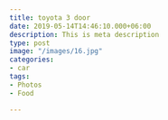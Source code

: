 ```yaml
---
title: toyota 3 door
date: 2019-05-14T14:46:10.000+06:00
description: This is meta description
type: post
image: "/images/16.jpg"
categories:
- car
tags:
- Photos
- Food

---
```

